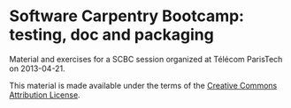 # Software Carpentry Bootcamp: testing, doc and packaging

Material and exercises for a SCBC session organized at Télécom ParisTech on
2013-04-21.

This material is made available under the terms of the [Creative Commons Attribution License](http://creativecommons.org/licenses/by/3.0/).
